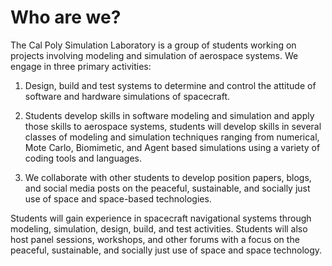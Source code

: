 # Who are we?

The Cal Poly Simulation Laboratory is a group of students working on projects involving modeling and simulation of aerospace systems.  We engage in three primary activities: 

1. Design, build and test systems to determine and control the attitude of software and hardware simulations of spacecraft. 

2. Students develop skills in software modeling and simulation and apply those skills to aerospace systems, students will develop skills in several classes of modeling and simulation techniques ranging from numerical, Mote Carlo, Biomimetic, and Agent based simulations using a variety of coding tools and languages. 

3. We collaborate with other students to develop position papers, blogs, and social media posts on the peaceful, sustainable, and socially just use of space and space-based technologies. 

Students will gain experience in spacecraft navigational systems through modeling, simulation, design, build, and test activities.  Students will also host panel sessions, workshops, and other forums with a focus on the peaceful, sustainable, and socially just use of space and space technology. 


<!--

**Here are some ideas to get you started:**

🙋‍♀️ A short introduction - what is your organization all about?
🌈 Contribution guidelines - how can the community get involved?
👩‍💻 Useful resources - where can the community find your docs? Is there anything else the community should know?
🍿 Fun facts - what does your team eat for breakfast?
🧙 Remember, you can do mighty things with the power of [Markdown](https://docs.github.com/github/writing-on-github/getting-started-with-writing-and-formatting-on-github/basic-writing-and-formatting-syntax)
-->
